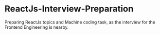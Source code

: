 # ReactJs-Interview-Preparation

Preparing ReactJs topics and Machine coding task, as the interview for the Frontend Engineering is nearby.
